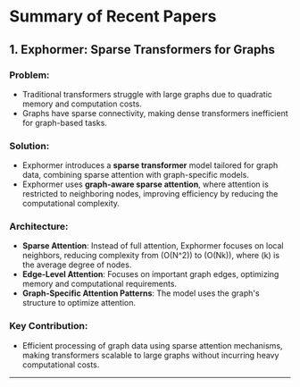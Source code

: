 # Summary of Recent Papers 

## 1. Exphormer: Sparse Transformers for Graphs

### Problem:
- Traditional transformers struggle with large graphs due to quadratic memory and computation costs.
- Graphs have sparse connectivity, making dense transformers inefficient for graph-based tasks.

### Solution:
- Exphormer introduces a **sparse transformer** model tailored for graph data, combining sparse attention with graph-specific models.
- Exphormer uses **graph-aware sparse attention**, where attention is restricted to neighboring nodes, improving efficiency by reducing the computational complexity.

### Architecture:
- **Sparse Attention**: Instead of full attention, Exphormer focuses on local neighbors, reducing complexity from \(O(N^2)\) to \(O(Nk)\), where \(k\) is the average degree of nodes.
- **Edge-Level Attention**: Focuses on important graph edges, optimizing memory and computational requirements.
- **Graph-Specific Attention Patterns**: The model uses the graph's structure to optimize attention.

### Key Contribution:
- Efficient processing of graph data using sparse attention mechanisms, making transformers scalable to large graphs without incurring heavy computational costs.

---


